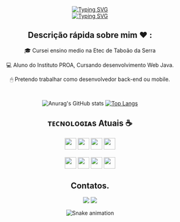 <div align="center" background color="#000000">

[![Typing SVG](https://readme-typing-svg.herokuapp.com?color=%000000&size=18&duration=6000&center=true&vCenter=true&width=600&lines=Bom+Dia+Mundo+%3C3)](https://git.io/typing-svg)<br>
[![Typing SVG](https://readme-typing-svg.herokuapp.com?color=%000000&size=18&center=true&vCenter=true&width=600&lines=Ol%C3%A1+Pessoas%2C+eu+sou+Breno%2C+e+bem-vindo+ao+meu+perfil!+)](https://git.io/typing-svg)
  
  </div>

<div align="center" background color="#000000"> 
  
  <h2> Descrição rápida sobre mim ♥️ :  </h2>
  <p> 🎓 Cursei ensino medio na Etec de Taboão da Serra </p>
  <p> 💻 Aluno do Instituto PROA, Cursando desenvolvimento Web Java. </p>
  <p> 🖱 Pretendo trabalhar como desenvolvedor back-end ou mobile. </p>
  <br>
</div>


<div align="center"> 
  
![Anurag's GitHub stats](https://github-readme-stats.vercel.app/api?username=Killuazin-lab&show_icons=true&theme=dark)
[![Top Langs](https://github-readme-stats.vercel.app/api/top-langs/?username=Killuazin-lab&langs_count=8&theme=dark)](https://github.com/Killuazin-lab/github-readme-stats)
  </div>
<div align="center">

<p align="center">
  <a href="https://github.com/seu-usuario%22%3E>
    <img
      align="center"
      height="150em"
      src="https://github-readme-stats.vercel.app/api?username=Killuazin-lab&show_icons=true&include_all_commits=true&count_private=true&theme=dark"
    />
  </a>
  <a href="https://github.com/seu-usuario%22%3E>
    <img
      align="center"
      height="150em"
      src="https://github-readme-stats.vercel.app/api/top-langs/?username=Killuain-lab&show_icons=true&include_all_commits=true&count_private=true&layout=compact&theme=dark"
    />
  </a>
</p>
  
  </div>

<div>
 <h2 align="center">ᴛᴇᴄɴᴏʟᴏɢɪᴀs Atuais ☕ </h2>
 <div align="center">
   <span>
    <img height="30px" src="https://img.shields.io/badge/HTML5-E34F26?style=for-the-badge&logo=html5&logoColor=white%22%3E"
           
   </span>

   <span>
    <img height="30px" src="https://img.shields.io/badge/CSS3-1572B6?style=for-the-badge&logo=css3&logoColor=white%22/%3E"
   </span>

   <span>
    <img height="30px" src="https://img.shields.io/badge/Sass-CC6699?style=for-the-badge&logo=sass&logoColor=white%22/%3E"
   </span>

   <span>
    <img height="30px" src="https://img.shields.io/badge/Bootstrap-563D7C?style=for-the-badge&logo=bootstrap&logoColor=white%22/%3E"
   </span>
   <br> <br>
   <span>
    <img height="30px" src="https://img.shields.io/badge/JavaScript-F7DF1E?style=for-the-badge&logo=javascript&logoColor=black%22/%3E"
   </span>

   <span>
    <img height="30px" src="https://img.shields.io/badge/React-20232A?style=for-the-badge&logo=react&logoColor=61DAFB%22/%3E"
   </span>

   <span>
    <img height="30px" src="https://img.shields.io/badge/Java-ED8B00?style=for-the-badge&logo=java&logoColor=white%22/%3E"
   </span>

   <span>
    <img height="30px" src="https://img.shields.io/badge/MySQL-00000F?style=for-the-badge&logo=mysql&logoColor=white%22/%3E"
   </span>

 </div>
</div>
     
   
   <h2 align="center"> Contatos. </h2>
   <div align="center">
     
  <a href = "mailto:breno_amorimc@hotmail.com"><img src="https://img.shields.io/badge/-Gmail-%23333?style=for-the-badge&logo=gmail&logoColor=white" target="_blank"></a>
  <a href="https://www.linkedin.com/in/breno-amorim-candido-420179232" target="_blank"><img src="https://img.shields.io/badge/-LinkedIn-%230077B5?style=for-the-badge&logo=linkedin&logoColor=white" target="_blank"></a> 

  ![Snake animation](https://github.com/Killuazin-lab/Killuazin-lab/blob/output/github-contribution-grid-snake.svg)
